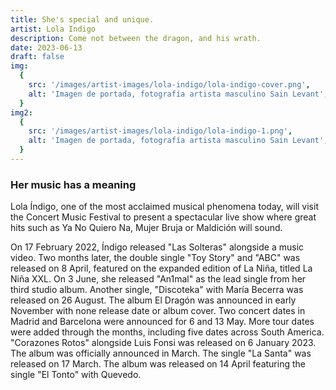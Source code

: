 ```yaml
---
title: She's special and unique.
artist: Lola Indigo
description: Come not between the dragon, and his wrath.
date: 2023-06-13
draft: false
img:
  {
    src: '/images/artist-images/lola-indigo/lola-indigo-cover.png',
    alt: 'Imagen de portada, fotografía artista masculino Sain Levant',
  }
img2:
  {
    src: '/images/artist-images/lola-indigo/lola-indigo-1.png',
    alt: 'Imagen de portada, fotografía artista masculino Sain Levant',
  }
---
```


### Her music has a meaning

Lola Índigo, one of the most acclaimed musical phenomena today, will visit the Concert Music Festival to present a spectacular live show where great hits such as Ya No Quiero Na, Mujer Bruja or Maldición will sound.

On 17 February 2022, Índigo released "Las Solteras" alongside a music video. Two months later, the double single "Toy Story" and "ABC" was released on 8 April, featured on the expanded edition of La Niña, titled La Niña XXL. On 3 June, she released "An1mal" as the lead single from her third studio album. Another single, "Discoteka" with María Becerra was released on 26 August. The album El Dragón was announced in early November with none release date or album cover. Two concert dates in Madrid and Barcelona were announced for 6 and 13 May. More tour dates were added through the months, including five dates across South America. "Corazones Rotos" alongside Luis Fonsi was released on 6 January 2023. The album was officially announced in March. The single "La Santa" was released on 17 March. The album was released on 14 April featuring the single "El Tonto" with Quevedo.
